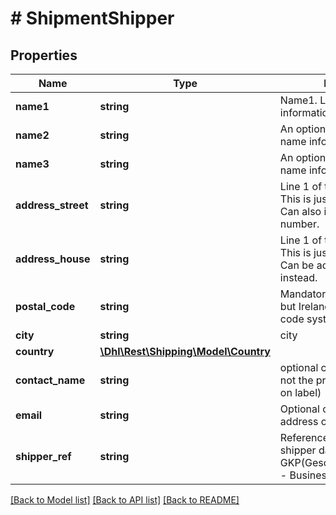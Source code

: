 # # ShipmentShipper

## Properties

Name | Type | Description | Notes
------------ | ------------- | ------------- | -------------
**name1** | **string** | Name1. Line 1 of name information |
**name2** | **string** | An optional, additional line of name information | [optional]
**name3** | **string** | An optional, additional line of name information | [optional]
**address_street** | **string** | Line 1 of the street address. This is just the street name. Can also include house number. |
**address_house** | **string** | Line 1 of the street address. This is just the house number. Can be added to street name instead. | [optional]
**postal_code** | **string** | Mandatory for all countries but Ireland that use a postal code system. | [optional]
**city** | **string** | city |
**country** | [**\Dhl\Rest\Shipping\Model\Country**](Country.md) |  |
**contact_name** | **string** | optional contact name. (this is not the primary name printed on label) | [optional]
**email** | **string** | Optional contact email address of the shipper | [optional]
**shipper_ref** | **string** | Reference string to the shipper data configured in GKP(GeschÃ¤ftskundenportal - Business Costumer Portal). |

[[Back to Model list]](../../README.md#models) [[Back to API list]](../../README.md#endpoints) [[Back to README]](../../README.md)
